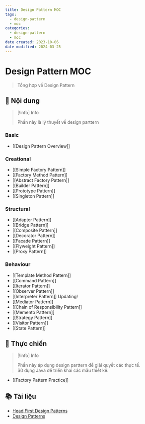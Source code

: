 ```yaml
---
title: Design Pattern MOC
tags:
  - design-pattern
  - moc
categories:
  - design-pattern
  - moc
date created: 2023-10-06
date modified: 2024-03-25
---
```


# Design Pattern MOC

> Tổng hợp về Design Pattern

## 📖 Nội dung

> [!info] Info
>
> Phần này là lý thuyết về design parttern

### Basic

- [[Design Pattern Overview]]

### Creational

- [[Simple Factory Pattern]]
- [[Factory Method Pattern]]
- [[Abstract Factory Pattern]]
- [[Builder Pattern]]
- [[Prototype Pattern]]
- [[Singleton Pattern]]

### Structural

- [[Adapter Pattern]]
- [[Bridge Pattern]]
- [[Composite Pattern]]
- [[Decorator Pattern]]
- [[Facade Pattern]]
- [[Flyweight Pattern]]
- [[Proxy Pattern]]

### Behaviour

- [[Template Method Pattern]]
- [[Command Pattern]]
- [[Iterator Pattern]]
- [[Observer Pattern]]
- [[Interpreter Pattern]] Updating!
- [[Mediator Pattern]]
- [[Chain of Responsibility Pattern]]
- [[Memento Pattern]]
- [[Strategy Pattern]]
- [[Visitor Pattern]]
- [[State Pattern]]

## 🚚 Thực chiến

> [!info] Info
>
>  Phần này áp dụng design parttern để giải quyết các thực tế.  
>  Sử dụng Java để triển khai các mẫu thiết kế.

- [[Factory Pattern Practice]]

## 📚 Tài liệu

- [Head First Design Patterns](https://www.amazon.com/Head-First-Design-Patterns-Brain-Friendly/dp/0596007124)
- [Design Patterns](https://refactoring.guru/design-patterns)
